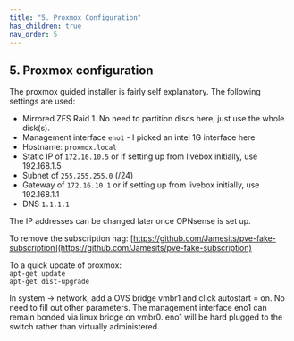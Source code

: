 ```yaml
---
title: "5. Proxmox Configuration"
has_children: true
nav_order: 5
---
```


## 5. Proxmox configuration

The proxmox guided installer is fairly self explanatory. The following settings are used:
* Mirrored ZFS Raid 1. No need to partition discs here, just use the whole disk(s).
* Management interface `eno1` - I picked an intel 1G interface here
* Hostname: `proxmox.local`
* Static IP of `172.16.10.5` or if setting up from livebox initially, use 192.168.1.5
* Subnet of `255.255.255.0` (/24)
* Gateway of `172.16.10.1` or if setting up from livebox initially, use 192.168.1.1
* DNS `1.1.1.1`

The IP addresses can be changed later once OPNsense is set up.

To remove the subscription nag:
[https://github.com/Jamesits/pve-fake-subscription](https://github.com/Jamesits/pve-fake-subscription)

To a quick update of proxmox:  
`apt-get update`  
`apt-get dist-upgrade`  

In system -> network, add a OVS bridge vmbr1 and click autostart = on. No need to fill out other parameters.
The management interface eno1 can remain bonded via linux bridge on vmbr0. eno1 will be hard plugged to the switch rather than virtually administered.
